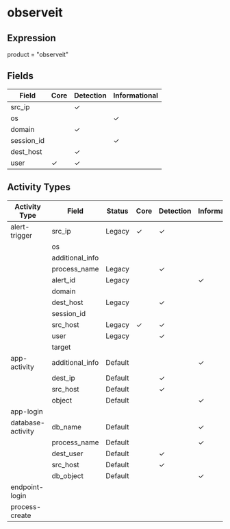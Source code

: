 observeit
=========

Expression
----------

product = "observeit"

Fields
------

| Field      | Core     | Detection | Informational |
| ---------- | -------- | --------- | ------------- |
| src_ip     |          | &#10003;  |               |
| os         |          |           | &#10003;      |
| domain     |          | &#10003;  |               |
| session_id |          |           | &#10003;      |
| dest_host  |          | &#10003;  |               |
| user       | &#10003; | &#10003;  |               |

Activity Types
--------------

| Activity Type     | Field           | Status  | Core     | Detection | Informational |
| ----------------- | --------------- | ------- | -------- | --------- | ------------- |
| alert-trigger     | src_ip          | Legacy  | &#10003; | &#10003;  |               |
|                   | os              |         |          |           |               |
|                   | additional_info |         |          |           |               |
|                   | process_name    | Legacy  |          | &#10003;  |               |
|                   | alert_id        | Legacy  |          |           | &#10003;      |
|                   | domain          |         |          |           |               |
|                   | dest_host       | Legacy  |          | &#10003;  |               |
|                   | session_id      |         |          |           |               |
|                   | src_host        | Legacy  | &#10003; | &#10003;  |               |
|                   | user            | Legacy  |          | &#10003;  |               |
|                   | target          |         |          |           |               |
| app-activity      | additional_info | Default |          |           | &#10003;      |
|                   | dest_ip         | Default |          | &#10003;  |               |
|                   | src_host        | Default |          | &#10003;  |               |
|                   | object          | Default |          |           | &#10003;      |
| app-login         |                 |         |          |           |               |
| database-activity | db_name         | Default |          |           | &#10003;      |
|                   | process_name    | Default |          |           | &#10003;      |
|                   | dest_user       | Default |          | &#10003;  |               |
|                   | src_host        | Default |          | &#10003;  |               |
|                   | db_object       | Default |          |           | &#10003;      |
| endpoint-login    |                 |         |          |           |               |
| process-create    |                 |         |          |           |               |

